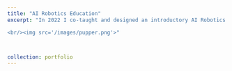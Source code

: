```yaml
---
title: "AI Robotics Education"
excerpt: "In 2022 I co-taught and designed an introductory AI Robotics course to undergraduates at Stanford. In 2023, the course was elevated to [CS 123](https://cs-123-stanford-2023.readthedocs.io/en/latest/) and I served as head TA for Professor Karen Liu.

<br/><img src='/images/pupper.png'>"



collection: portfolio
---
```

